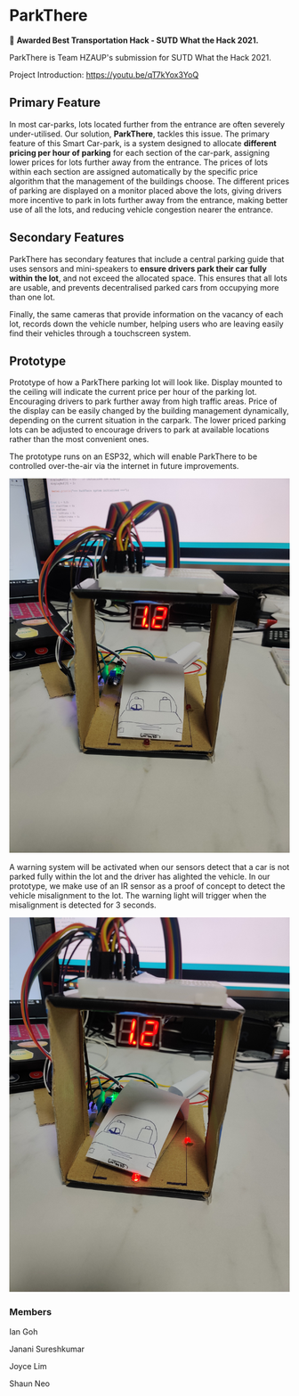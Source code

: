

# ParkThere

🌟 **Awarded Best Transportation Hack - SUTD What the Hack 2021.**

ParkThere is Team HZAUP's submission for SUTD What the Hack 2021. 

Project Introduction: https://youtu.be/qT7kYox3YoQ

## Primary Feature

In most car-parks, lots located further from the entrance are often severely under-utilised. Our solution, **ParkThere**, tackles this issue. The primary feature of this Smart Car-park, is a system designed to allocate **different pricing per hour of parking** for each section of the car-park, assigning lower prices for lots further away from the entrance. The prices of lots within each section are assigned automatically by the specific price algorithm that the management of the buildings choose. The different prices of parking are displayed on a monitor placed above the lots, giving drivers more incentive to park in lots further away from the entrance, making better use of all the lots, and reducing vehicle congestion nearer the entrance. 

## Secondary Features
ParkThere has secondary features that include a central parking guide that uses sensors and mini-speakers to **ensure drivers park their car fully within the lot**, and not exceed the allocated space. This ensures that all lots are usable, and prevents decentralised parked cars from occupying more than one lot. 

Finally, the same cameras that provide information on the vacancy of each lot, records down the vehicle number, helping users who are leaving easily find their vehicles through a touchscreen system.

## Prototype

Prototype of how a ParkThere parking lot will look like. Display mounted to the ceiling will indicate the current price per hour of the parking lot. Encouraging drivers to park further away from high traffic areas. Price of the display can be easily changed by the building management dynamically, depending on the current situation in the carpark. The lower priced parking lots can be adjusted to encourage drivers to park at available locations rather than the most convenient ones.



The prototype runs on an ESP32, which will enable ParkThere to be controlled over-the-air via the internet in future improvements.

![](media/1.jpg)


A warning system will be activated when our sensors detect that a car is not parked fully within the lot and the driver has alighted the vehicle. In our prototype, we make use of an IR sensor as a proof of concept to detect the vehicle misalignment to the lot. The warning light will trigger when the misalignment is detected for 3 seconds.

![](media/2.jpg)

### Members
Ian Goh

Janani Sureshkumar

Joyce Lim

Shaun Neo